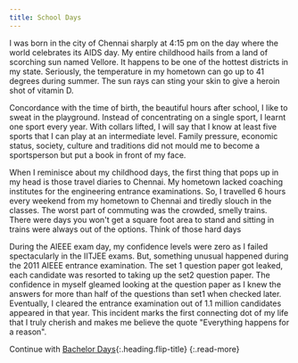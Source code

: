 ```yaml
---
title: School Days
---
```


I was born in the city of Chennai sharply at 4:15 pm on the day where the world celebrates its AIDS day. My entire childhood hails from a land of scorching sun named Vellore. It happens to be one of the hottest districts in my state. Seriously, the temperature in my hometown can go up to 41 degrees during summer. The sun rays can sting your skin to give a heroin shot of vitamin D. 

Concordance with the time of birth, the beautiful hours after school, I like to sweat in the playground. Instead of concentrating on a single sport, I learnt one sport every year. With collars lifted, I will say that I know at least five sports that I can play at an intermediate level. Family pressure, economic status, society, culture and traditions did not mould me to become a sportsperson but put a book in front of my face.

When I reminisce about my childhood days, the first thing that pops up in my head is those travel diaries to Chennai. My hometown lacked coaching institutes for the engineering entrance examinations. So, I travelled 6 hours every weekend from my hometown to Chennai and tiredly slouch in the classes. The worst part of commuting was the crowded, smelly trains. There were days you won't get a square foot area to stand and sitting in trains were always out of the options. Think of those hard days 

During the AIEEE exam day, my confidence levels were zero as I failed spectacularly in the IITJEE exams. But, something unusual happened during the 2011 AIEEE entrance examination. The set 1 question paper got leaked, each candidate was resorted to taking up the set2 question paper. The confidence in myself gleamed looking at the question paper as I knew the answers for more than half of the questions than set1 when checked later. Eventually, I cleared the entrance examination out of 1.1 million candidates appeared in that year. This incident marks the first connecting dot of my life that I truly cherish and makes me believe the quote "Everything happens for a reason".

Continue with [Bachelor Days](college.md){:.heading.flip-title}
{:.read-more}